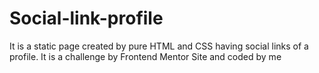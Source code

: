 # Social-link-profile
It is a static page created by pure HTML and CSS having social links of a profile. It is a challenge by Frontend Mentor Site and coded by me
